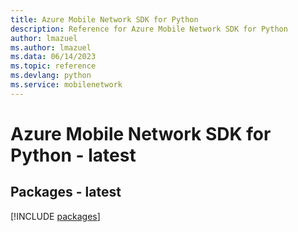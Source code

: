 ```yaml
---
title: Azure Mobile Network SDK for Python
description: Reference for Azure Mobile Network SDK for Python
author: lmazuel
ms.author: lmazuel
ms.data: 06/14/2023
ms.topic: reference
ms.devlang: python
ms.service: mobilenetwork
---
```

# Azure Mobile Network SDK for Python - latest
## Packages - latest
[!INCLUDE [packages](mobile-network-index.md)]